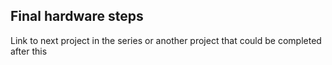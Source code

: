 ## Final hardware steps

Link to next project in the series or another project that could be completed after this
